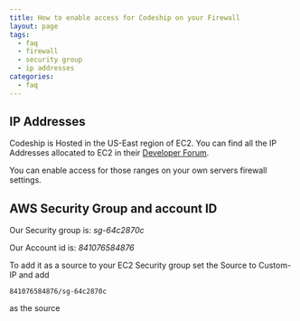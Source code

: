 ```yaml
---
title: How to enable access for Codeship on your Firewall
layout: page
tags:
  - faq
  - firewall
  - security group
  - ip addresses
categories:
  - faq
---
```

## IP Addresses

Codeship is Hosted in the US-East region of EC2. You can find all the IP Addresses allocated to EC2 in their
[Developer Forum](https://forums.aws.amazon.com/ann.jspa?annID=1701).

You can enable access for those ranges on your own servers firewall settings.

## AWS Security Group and account ID

Our Security group is: *sg-64c2870c*

Our Account id is: *841076584876*

To add it as a source to your EC2 Security group set the Source to Custom-IP and add

~~~shell
841076584876/sg-64c2870c
~~~

as the source
